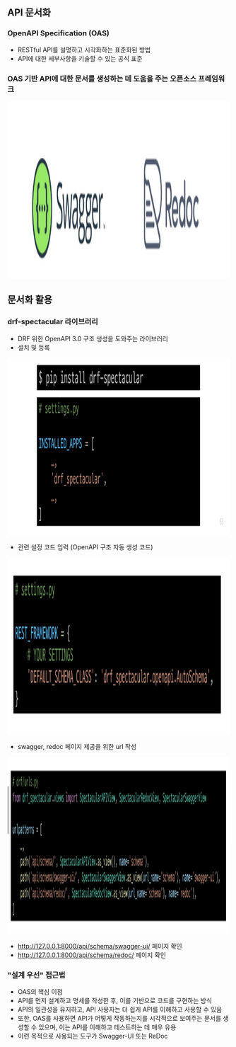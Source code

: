 ## API 문서화
### OpenAPI Specification (OAS)
- RESTful API를 설명하고 시각화하는 표준화된 방법
- API에 대한 세부사항을 기술할 수 있는 공식 표준

### OAS 기반 API에 대한 문서를 생성하는 데 도움을 주는 오픈소스 프레임워크
<img src="images/image_7.png" width="600" height="400">

## 문서화 활용
### drf-spectacular 라이브러리
- DRF 위한 OpenAPI 3.0 구조 생성을 도와주는 라이브러리
- 설치 및 등록
<img src="images/image_8.png" width="600" height="400">

- 관련 설정 코드 입력 (OpenAPI 구조 자동 생성 코드)
<img src="images/image_9.png" width="600" height="400">

- swagger, redoc 페이지 제공을 위한 url 작성
<img src="images/image_10.png" width="600" height="400">

- http://127.0.0.1:8000/api/schema/swagger-ui/ 페이지 확인
- http://127.0.0.1:8000/api/schema/redoc/ 페이지 확인

### "설계 우선" 접근법
- OAS의 핵심 이점
- API를 먼저 설계하고 명세를 작성한 후, 이를 기반으로 코드를 구현하는 방식
- API의 일관성을 유지하고, API 사용자는 더 쉽게 API를 이해하고 사용할 수 있음
- 또한, OAS를 사용하면 API가 어떻게 작동하는지를 시각적으로 보여주는 문서를 생성할 수 있으며, 이는 API를 이해하고 테스트하는 데 매우 유용
- 이런 목적으로 사용되는 도구가 Swagger-UI 또는 ReDoc